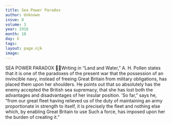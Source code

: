 ```yaml
---
title: Sea Power Paradox
author: Unknown
issue: 8
volume: 3
year: 1916
month: 10
day: V
tags:
layout: page.njk
image:
---
```

SEA POWER PARADOX Writing in “Land and Water,” A. H. Pollen states that it is one of the paradoxes of the present war that the possession of an invincible navy, instead of freeing Great Britain from military obligations, has placed them upon her shoulders. He points out that so absolutely has the enemy accepted the British sea supremacy, that she has lost both the advantages and disadvantages of her insular position. ‘So far,” says he, “from our great fleet having relieved us of the duty of maintaining an army proportionate in strength to itself, it is precisely the fleet and nothing else which, by enabling Great Britain to use Such a force, has imposed upon her the burden of creating it.” 
